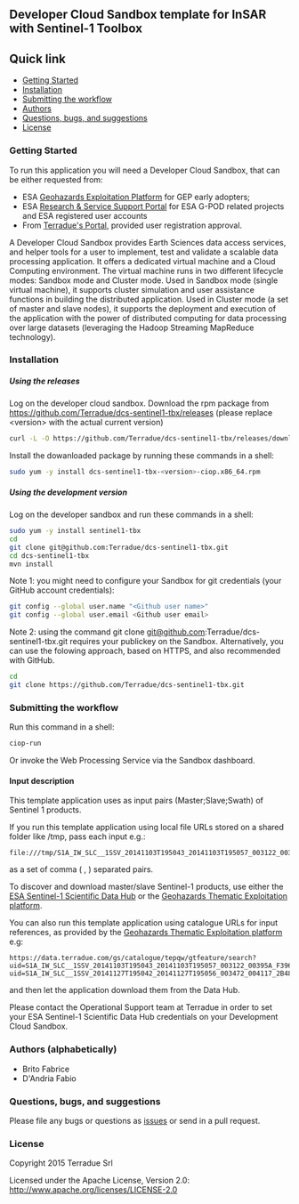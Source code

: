 ## Developer Cloud Sandbox template for InSAR with Sentinel-1 Toolbox



## Quick link
 
* [Getting Started](#getting-started)
* [Installation](#installation)
* [Submitting the workflow](#submit)
* [Authors](#authors)
* [Questions, bugs, and suggestions](#questions)
* [License](#license)

### <a name="getting-started"></a>Getting Started 

To run this application you will need a Developer Cloud Sandbox, that can be either requested from:
* ESA [Geohazards Exploitation Platform](https://geohazards-tep.eo.esa.int) for GEP early adopters;
* ESA [Research & Service Support Portal](http://eogrid.esrin.esa.int/cloudtoolbox/) for ESA G-POD related projects and ESA registered user accounts
* From [Terradue's Portal](http://www.terradue.com/partners), provided user registration approval. 

A Developer Cloud Sandbox provides Earth Sciences data access services, and helper tools for a user to implement, test and validate a scalable data processing application. It offers a dedicated virtual machine and a Cloud Computing environment.
The virtual machine runs in two different lifecycle modes: Sandbox mode and Cluster mode. 
Used in Sandbox mode (single virtual machine), it supports cluster simulation and user assistance functions in building the distributed application.
Used in Cluster mode (a set of master and slave nodes), it supports the deployment and execution of the application with the power of distributed computing for data processing over large datasets (leveraging the Hadoop Streaming MapReduce technology). 
### <a name="installation"></a>Installation


##### Using the releases

Log on the developer cloud sandbox. Download the rpm package from https://github.com/Terradue/dcs-sentinel1-tbx/releases (please replace \<version\> with the actual current version)

```bash
curl -L -O https://github.com/Terradue/dcs-sentinel1-tbx/releases/download/v<version>/dcs-sentinel1-tbx-<version>-ciop.x86_64.rpm
```
Install the dowanloaded package by running these commands in a shell:

```bash
sudo yum -y install dcs-sentinel1-tbx-<version>-ciop.x86_64.rpm
```

##### Using the development version

Log on the developer sandbox and run these commands in a shell:

```bash
sudo yum -y install sentinel1-tbx
cd
git clone git@github.com:Terradue/dcs-sentinel1-tbx.git
cd dcs-sentinel1-tbx
mvn install
```
Note 1: you might need to configure your Sandbox for git credentials (your GitHub account credentials):

```bash
git config --global user.name "<Github user name>"
git config --global user.email <Github user email>
```

Note 2: using the command git clone git@github.com:Terradue/dcs-sentinel1-tbx.git requires your publickey on the Sandbox. Alternatively, you can use the folowing approach, based on HTTPS, and also recommended with GitHub.

```bash
cd
git clone https://github.com/Terradue/dcs-sentinel1-tbx.git
```

### <a name="submit"></a>Submitting the workflow

Run this command in a shell:

```bash
ciop-run
```
Or invoke the Web Processing Service via the Sandbox dashboard.

#### Input description

This template application uses as input pairs (Master;Slave;Swath) of Sentinel 1 products. 

If you run this template application using local file URLs stored on a shared folder like /tmp, pass each input e.g.:

```
file:///tmp/S1A_IW_SLC__1SSV_20141103T195043_20141103T195057_003122_00395A_F396.zip;file:///tmp/S1A_IW_SLC__1SSV_20141127T195042_20141127T195056_003472_004117_2B48.zip;IW3
```
as a set of comma ( , ) separated pairs.


To discover and download master/slave Sentinel-1 products, use either the [ESA Sentinel-1 Scientific Data Hub](https://scihub.esa.int/dhus/) or the [Geohazards Thematic Exploitation platform](https://geohazards-tep.eo.esa.int).

You can also run this template application using catalogue URLs for input references, as provided by the [Geohazards Thematic Exploitation platform](https://geohazards-tep.eo.esa.int) e.g:

```
https://data.terradue.com/gs/catalogue/tepqw/gtfeature/search?uid=S1A_IW_SLC__1SSV_20141103T195043_20141103T195057_003122_00395A_F396;https://data.terradue.com/gs/catalogue/tepqw/gtfeature/search?uid=S1A_IW_SLC__1SSV_20141127T195042_20141127T195056_003472_004117_2B48;IW3
```
and then let the application download them from the Data Hub. 

Please contact the Operational Support team at Terradue in order to set your ESA Sentinel-1 Scientific Data Hub credentials on your Development Cloud Sandbox.

### <a name="authors"></a>Authors (alphabetically)

* Brito Fabrice
* D'Andria Fabio

### <a name="questions"></a>Questions, bugs, and suggestions

Please file any bugs or questions as [issues](https://github.com/geohazards-tep/dcs-template-insar-sentinel1/issues/new) or send in a pull request.

### <a name="license"></a>License

Copyright 2015 Terradue Srl

Licensed under the Apache License, Version 2.0: http://www.apache.org/licenses/LICENSE-2.0


